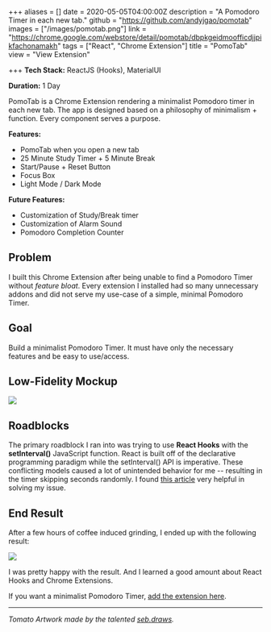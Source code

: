 +++
aliases = []
date = 2020-05-05T04:00:00Z
description = "A Pomodoro Timer in each new tab."
github = "https://github.com/andyjgao/pomotab"
images = ["/images/pomotab.png"]
link = "https://chrome.google.com/webstore/detail/pomotab/dbpkgeidmoofficdjjpikfachonamakh"
tags = ["React", "Chrome Extension"]
title = "PomoTab"
view = "View Extension"

+++
**Tech Stack:** ReactJS (Hooks), MaterialUI

**Duration:** 1 Day

PomoTab is a Chrome Extension rendering a minimalist Pomodoro timer in each new tab. The app is designed based on a philosophy of minimalism + function. Every component serves a purpose.

**Features:**

* PomoTab when you open a new tab
* 25 Minute Study Timer + 5 Minute Break
* Start/Pause + Reset Button
* Focus Box
* Light Mode / Dark Mode

**Future Features:**

* Customization of Study/Break timer
* Customization of Alarm Sound
* Pomodoro Completion Counter

## Problem

I built this Chrome Extension after being unable to find a Pomodoro Timer without _feature bloat_. Every extension I installed had so many unnecessary addons and did not serve my use-case of a simple, minimal Pomodoro Timer.

## Goal

Build a minimalist Pomodoro Timer. It must have only the necessary features and be easy to use/access.

## Low-Fidelity Mockup

![](https://firebasestorage.googleapis.com/v0/b/firescript-577a2.appspot.com/o/imgs%2Fapp%2Fandyjgao%2FiFRceHGp-y?alt=media&token=9428cda7-3ecf-4c2c-85d9-53a2e80a8ef2)

## Roadblocks

The primary roadblock I ran into was trying to use **React Hooks** with the **setInterval()** JavaScript function. React is built off of the declarative programming paradigm while the setInterval() API is imperative. These conflicting models caused a lot of unintended behavior for me -- resulting in the timer skipping seconds randomly. I found [this article](https://overreacted.io/making-setinterval-declarative-with-react-hooks/) very helpful in solving my issue.

## End Result

After a few hours of coffee induced grinding, I ended up with the following result:

![](https://i.imgur.com/GhiKHSr.gif)

I was pretty happy with the result. And I learned a good amount about React Hooks and Chrome Extensions.

If you want a minimalist Pomodoro Timer, [add the extension here](https://chrome.google.com/webstore/detail/pomotab/dbpkgeidmoofficdjjpikfachonamakh).

***

_Tomato Artwork made by the talented_ [_seb.draws_](https://www.instagram.com/seb.draws/)_._